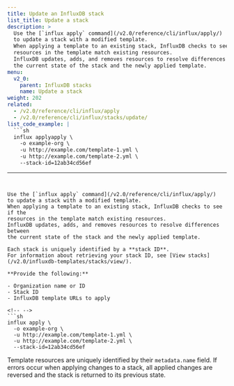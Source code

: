 ```yaml
---
title: Update an InfluxDB stack
list_title: Update a stack
description: >
  Use the [`influx apply` command](/v2.0/reference/cli/influx/apply/)
  to update a stack with a modified template.
  When applying a template to an existing stack, InfluxDB checks to see if the
  resources in the template match existing resources.
  InfluxDB updates, adds, and removes resources to resolve differences between
  the current state of the stack and the newly applied template.
menu:
  v2_0:
    parent: InfluxDB stacks
    name: Update a stack
weight: 202
related:
  - /v2.0/reference/cli/influx/apply
  - /v2.0/reference/cli/influx/stacks/update/
list_code_example: |
  ```sh
  influx applyapply \
    -o example-org \
    -u http://example.com/template-1.yml \
    -u http://example.com/template-2.yml \
    --stack-id=12ab34cd56ef
  ```
---
```


Use the [`influx apply` command](/v2.0/reference/cli/influx/apply/)
to update a stack with a modified template.
When applying a template to an existing stack, InfluxDB checks to see if the
resources in the template match existing resources.
InfluxDB updates, adds, and removes resources to resolve differences between
the current state of the stack and the newly applied template.

Each stack is uniquely identified by a **stack ID**.
For information about retrieving your stack ID, see [View stacks](/v2.0/influxdb-templates/stacks/view/).

**Provide the following:**

- Organization name or ID
- Stack ID
- InfluxDB template URLs to apply

<!-- -->
```sh
influx apply \
  -o example-org \
  -u http://example.com/template-1.yml \
  -u http://example.com/template-2.yml \
  --stack-id=12ab34cd56ef
```

Template resources are uniquely identified by their `metadata.name` field.
If errors occur when applying changes to a stack, all applied changes are
reversed and the stack is returned to its previous state.
